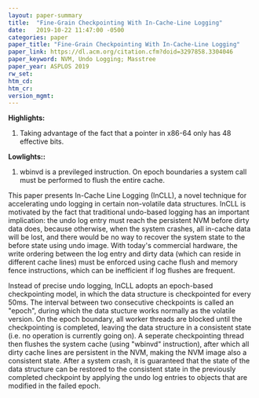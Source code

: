 ```yaml
---
layout: paper-summary
title:  "Fine-Grain Checkpointing With In-Cache-Line Logging"
date:   2019-10-22 11:47:00 -0500
categories: paper
paper_title: "Fine-Grain Checkpointing With In-Cache-Line Logging"
paper_link: https://dl.acm.org/citation.cfm?doid=3297858.3304046
paper_keyword: NVM, Undo Logging; Masstree
paper_year: ASPLOS 2019
rw_set: 
htm_cd: 
htm_cr: 
version_mgmt: 
---
```


**Highlights:**

1. Taking advantage of the fact that a pointer in x86-64 only has 48 effective bits. 

**Lowlights::**

1. wbinvd is a previleged instruction. On epoch boundaries a system call must be performed to flush the entire cache.

This paper presents In-Cache Line Logging (InCLL), a novel technique for accelerating undo logging in certain non-volatile
data structures. InCLL is motivated by the fact that traditional undo-based logging has an important implication: the 
undo log entry must reach the persistent NVM before dirty data does, because otherwise, when the system crashes, all in-cache
data will be lost, and there would be no way to recover the system state to the before state using undo image. With today's
commercial hardware, the write ordering between the log entry and dirty data (which can reside in different cache lines) 
must be enforced using cache flush and memory fence instructions, which can be inefficient if log flushes are frequent.

Instead of precise undo logging, InCLL adopts an epoch-based checkpointing model, in which the data structure is checkpointed
for every 50ms. The interval between two consecutive checkpoints is called an "epoch", during which the data stucture works
normally as the volatile version. On the epoch boundary, all worker threads are blocked until the checkpointing is completed, 
leaving the data structure in a consistent state (i.e. no operation is currently going on). A seperate checkpointing thread 
then flushes the system cache (using "wbinvd" instruction), after which all dirty cache lines are persistent in the NVM, 
making the NVM image also a consistent state. After a system crash, it is guaranteed that the state of the data structure 
can be restored to the consistent state in the previously completed checkpoint by applying the undo log entries to 
objects that are modified in the failed epoch. 

